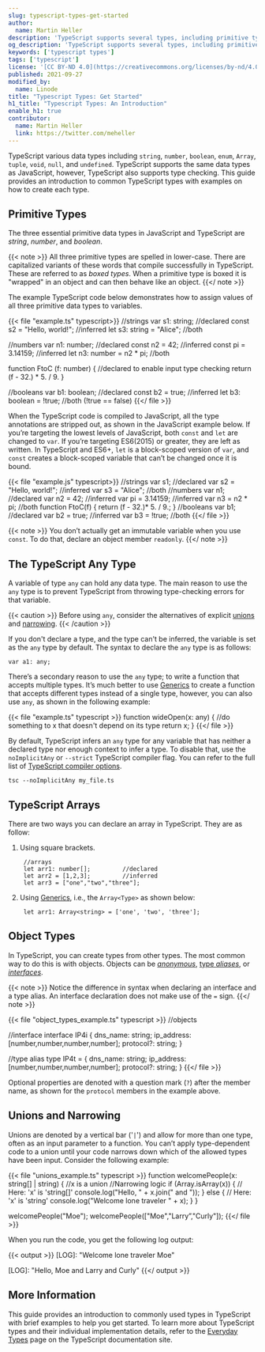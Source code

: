 ```yaml
---
slug: typescript-types-get-started
author:
  name: Martin Heller
description: 'TypeScript supports several types, including primitive types, arrays, and objects. This guide provides a brief introduction to TypeScript types with information on how to learn more.'
og_description: 'TypeScript supports several types, including primitive types, arrays, and objects. This guide provides a brief introduction to TypeScript types with information on how to learn more.'
keywords: ['typescript types']
tags: ['typescript']
license: '[CC BY-ND 4.0](https://creativecommons.org/licenses/by-nd/4.0)'
published: 2021-09-27
modified_by:
  name: Linode
title: "Typescript Types: Get Started"
h1_title: "Typescript Types: An Introduction"
enable_h1: true
contributor:
  name: Martin Heller
  link: https://twitter.com/meheller
---
```

TypeScript various data types including `string`, `number`, `boolean`, `enum`, `Array`, `tuple`, `void`, `null`, and `undefined`. TypeScript supports the same data types as JavaScript, however, TypeScript also supports type checking. This guide provides an introduction to common TypeScript types with examples on how to create each type.

## Primitive Types

The three essential primitive data types in JavaScript and TypeScript are *string*, *number*, and *boolean*.

{{< note >}}
All three primitive types are spelled in lower-case. There are capitalized variants of these words that compile successfully in TypeScript. These are referred to as *boxed types*. When a primitive type is boxed it is "wrapped" in an object and can then behave like an object.
{{</ note >}}

The example TypeScript code below demonstrates how to assign values of all three primitive data types to variables.

{{< file "example.ts" typescript>}}
//strings
var s1: string;             //declared
const s2 = "Hello, world!"; //inferred
let s3: string = "Alice";   //both

//numbers
var n1: number;             //declared
const n2 = 42;              //inferred
const pi = 3.14159;         //inferred
let n3: number = n2 * pi;   //both

function FtoC (f: number) { //declared to enable input type checking
    return (f - 32.) * 5. / 9.
}

//booleans
var b1: boolean;            //declared
const b2 = true;            //inferred
let b3: boolean = !true;    //both (!true == false)
{{</ file >}}

When the TypeScript code is compiled to JavaScript, all the type annotations are stripped out, as shown in the JavaScript example below. If you’re targeting the lowest levels of JavaScript, both `const` and `let` are changed to `var`. If you’re targeting ES6(2015) or greater, they are left as written. In TypeScript and ES6+, `let` is a block-scoped version of `var`, and `const` creates a block-scoped variable that can’t be changed once it is bound.

{{< file "example.js" typescript>}}
//strings
var s1; //declared
var s2 = "Hello, world!"; //inferred
var s3 = "Alice"; //both
//numbers
var n1; //declared
var n2 = 42; //inferred
var pi = 3.14159; //inferred
var n3 = n2 * pi; //both
function FtoC(f) {
  return (f - 32.)* 5. / 9.;
}
//booleans
var b1; //declared
var b2 = true; //inferred
var b3 = !true; //both
{{</ file >}}

{{< note >}}
You don’t actually get an immutable variable when you use `const`. To do that, declare an object member `readonly`.
{{</ note >}}

## The TypeScript Any Type

A variable of type `any` can hold any data type. The main reason to use the `any` type is to prevent TypeScript from throwing type-checking errors for that variable.

{{< caution >}}
Before using `any`, consider the alternatives of explicit [unions](https://www.typescriptlang.org/docs/handbook/unions-and-intersections.html) and [narrowing](https://www.typescriptlang.org/docs/handbook/2/narrowing.html).
{{< /caution >}}

If you don't declare a type, and the type can't be inferred, the variable is set as the `any` type by default. The syntax to declare the `any` type is as follows:

    var a1: any;

There’s a secondary reason to use the `any` type; to write a function that accepts multiple types. It’s much better to use [Generics](https://www.typescriptlang.org/docs/handbook/2/generics.html) to create a function that accepts different types instead of a single type, however, you can also use `any`, as shown in the following example:

{{< file "example.ts" typescript >}}
function wideOpen(x: any) {
  //do something to x that doesn't depend on its type
  return x;
}
{{</ file >}}

By default, TypeScript infers an `any` type for any variable that has neither a declared type nor enough context to infer a type. To disable that, use the `noImplicitAny` or `--strict` TypeScript compiler flag. You can refer to the full list of [TypeScript compiler options](https://www.typescriptlang.org/docs/handbook/compiler-options.html).

    tsc --noImplicitAny my_file.ts

## TypeScript Arrays

There are two ways you can declare an array in TypeScript. They are as follow:

1. Using square brackets.

        //arrays
        let arr1: number[];         //declared
        let arr2 = [1,2,3];         //inferred
        let arr3 = ["one","two","three"];

1. Using [Generics](https://www.typescriptlang.org/docs/handbook/2/generics.html), i.e., the `Array<Type>` as shown below:

        let arr1: Array<string> = ['one', 'two', 'three'];

## Object Types

In TypeScript, you can create types from other types. The most common way to do this is with objects. Objects can be [*anonymous*](https://www.typescriptlang.org/docs/handbook/2/objects.html), [type *aliases*](https://www.typescriptlang.org/docs/handbook/2/everyday-types.html#type-aliases), or [*interfaces*](https://www.typescriptlang.org/docs/handbook/2/objects.html#interfaces-vs-intersections).

{{< note >}}
Notice the difference in syntax when declaring an interface and a type alias. An interface declaration does not make use of the `=` sign.
{{</ note >}}

{{< file "object_types_example.ts" typescript >}}
//objects

//interface
interface IP4i {
    dns_name: string;
    ip_address: [number,number,number,number];
    protocol?: string;
}

//type alias
type IP4t = {
    dns_name: string;
    ip_address: [number,number,number,number];
    protocol?: string;
}
{{</ file >}}

Optional properties are denoted with a question mark (`?`) after the member name, as shown for the `protocol` members in the example above.

## Unions and Narrowing

Unions are denoted by a vertical bar ('`|`') and allow for more than one type, often as an input parameter to a function. You can’t apply type-dependent code to a union until your code narrows down which of the allowed types have been input. Consider the following example:

{{< file "unions_example.ts" typescript >}}
function welcomePeople(x: string[] | string) { //x is a union
 //Narrowing logic
  if (Array.isArray(x)) {
    // Here: 'x' is 'string[]'
    console.log("Hello, " + x.join(" and "));
  } else {
    // Here: 'x' is 'string'
    console.log("Welcome lone traveler " + x);
  }
}

welcomePeople("Moe");
welcomePeople(["Moe","Larry”,"Curly"]);
{{</ file >}}

When you run the code, you get the following log output:

{{< output >}}
[LOG]: "Welcome lone traveler Moe"

[LOG]: "Hello, Moe and Larry and Curly"
{{</ output >}}

## More Information

This guide provides an introduction to commonly used types in TypeScript with brief examples to help you get started. To learn more about TypeScript types and their individual implementation details, refer to the [Everyday Types](https://www.typescriptlang.org/docs/handbook/2/everyday-types.html) page on the TypeScript documentation site.

